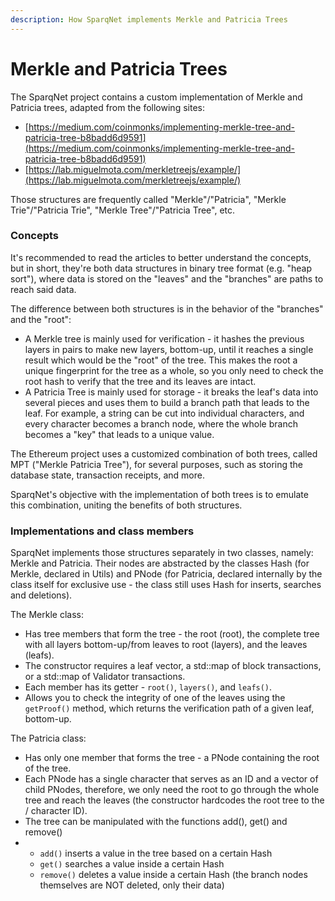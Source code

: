 ```yaml
---
description: How SparqNet implements Merkle and Patricia Trees
---
```


# Merkle and Patricia Trees

The SparqNet project contains a custom implementation of Merkle and Patricia trees, adapted from the following sites:

* [https://medium.com/coinmonks/implementing-merkle-tree-and-patricia-tree-b8badd6d9591](https://medium.com/coinmonks/implementing-merkle-tree-and-patricia-tree-b8badd6d9591)
* [https://lab.miguelmota.com/merkletreejs/example/](https://lab.miguelmota.com/merkletreejs/example/)

Those structures are frequently called "Merkle"/"Patricia", "Merkle Trie"/"Patricia Trie", "Merkle Tree"/"Patricia Tree", etc.

### Concepts

It's recommended to read the articles to better understand the concepts, but in short, they're both data structures in binary tree format (e.g. "heap sort"), where data is stored on the "leaves" and the "branches" are paths to reach said data.

The difference between both structures is in the behavior of the "branches" and the "root":

* A Merkle tree is mainly used for verification - it hashes the previous layers in pairs to make new layers, bottom-up, until it reaches a single result which would be the "root" of the tree. This makes the root a unique fingerprint for the tree as a whole, so you only need to check the root hash to verify that the tree and its leaves are intact.
* A Patricia Tree is mainly used for storage - it breaks the leaf's data into several pieces and uses them to build a branch path that leads to the leaf. For example, a string can be cut into individual characters, and every character becomes a branch node, where the whole branch becomes a "key" that leads to a unique value.

The Ethereum project uses a customized combination of both trees, called MPT ("Merkle Patricia Tree"), for several purposes, such as storing the database state, transaction receipts, and more.&#x20;

SparqNet's objective with the implementation of both trees is to emulate this combination, uniting the benefits of both structures.

### Implementations and class members

SparqNet implements those structures separately in two classes, namely: Merkle and Patricia. Their nodes are abstracted by the classes Hash (for Merkle, declared in Utils) and PNode (for Patricia, declared internally by the class itself for exclusive use - the class still uses Hash for inserts, searches and deletions).

The Merkle class:

* Has tree members that form the tree - the root (root), the complete tree with all layers bottom-up/from leaves to root (layers), and the leaves (leafs).
* The constructor requires a leaf vector, a std::map of block transactions, or a std::map of Validator transactions.
* Each member has its getter - `root()`, `layers()`, and `leafs()`.
* Allows you to check the integrity of one of the leaves using the `getProof()` method, which returns the verification path of a given leaf, bottom-up.

The Patricia class:

* Has only one member that forms the tree - a PNode containing the root of the tree.
* Each PNode has a single character that serves as an ID and a vector of child PNodes, therefore, we only need the root to go through the whole tree and reach the leaves (the constructor hardcodes the root tree to the / character ID).
* The tree can be manipulated with the functions add(), get() and remove()
*
  * `add()` inserts a value in the tree based on a certain Hash
  * `get()` searches a value inside a certain Hash
  * `remove()` deletes a value inside a certain Hash (the branch nodes themselves are NOT deleted, only their data)

